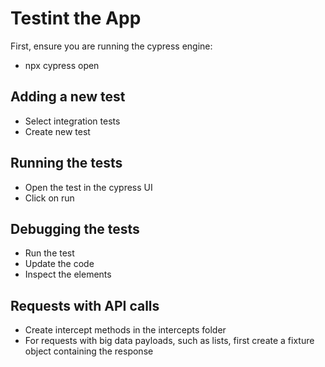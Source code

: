 # Testint the App

First, ensure you are running the cypress engine:

- npx cypress open

## Adding a new test

- Select integration tests
- Create new test

## Running the tests

- Open the test in the cypress UI
- Click on run

## Debugging the tests

- Run the test
- Update the code
- Inspect the elements

## Requests with API calls

- Create intercept methods in the intercepts folder
- For requests with big data payloads, such as lists, first create a fixture object containing the response

